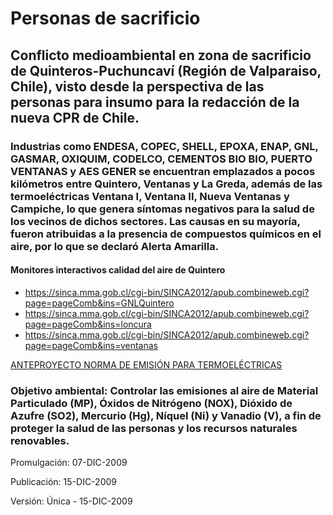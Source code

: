 # Personas de sacrificio

## Conflicto medioambiental en zona de sacrificio de Quinteros-Puchuncaví (Región de Valparaiso, Chile), visto desde la perspectiva de las personas para insumo para la redacción de la nueva CPR de Chile.

### Industrias como ENDESA, COPEC, SHELL, EPOXA, ENAP, GNL, GASMAR, OXIQUIM, CODELCO, CEMENTOS BIO BIO, PUERTO VENTANAS y AES GENER se encuentran emplazados a pocos kilómetros entre Quintero, Ventanas y La Greda, además de las termoeléctricas Ventana I, Ventana II, Nueva Ventanas y Campiche, lo que genera síntomas negativos para la salud de los vecinos de dichos sectores. Las causas en su mayoría, fueron atribuidas a la presencia de compuestos químicos en el aire, por lo que se declaró Alerta Amarilla.



#### Monitores interactivos calidad del aire de Quintero
* https://sinca.mma.gob.cl/cgi-bin/SINCA2012/apub.combineweb.cgi?page=pageComb&ins=GNLQuintero
* https://sinca.mma.gob.cl/cgi-bin/SINCA2012/apub.combineweb.cgi?page=pageComb&ins=loncura
* https://sinca.mma.gob.cl/cgi-bin/SINCA2012/apub.combineweb.cgi?page=pageComb&ins=ventanas


[ANTEPROYECTO NORMA DE EMISIÓN PARA TERMOELÉCTRICAS](https://www.bcn.cl/leychile/navegar?idNorma=1008986)
### Objetivo ambiental: Controlar las emisiones al aire de Material Particulado (MP), Óxidos de Nitrógeno (NOX), Dióxido de Azufre (SO2), Mercurio (Hg), Níquel (Ni) y Vanadio (V), a fin de proteger la salud de las personas y los recursos naturales renovables.
Promulgación: 07-DIC-2009

Publicación: 15-DIC-2009

Versión: Única - 15-DIC-2009
